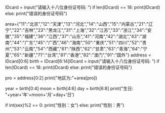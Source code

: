 IDcard = input("请输入十八位身份证号码: ")
if len(IDcard) == 18:
  print(IDcard)
else:
  print("错误的身份证号码")

area={"11":"北京","12":"天津","13":"河北","14":"山西","15":"内蒙古","21":"辽宁","22":"吉林","23":"黑龙江","31":"上海","32":"江苏","33":"浙江","34":"安徽","35":"福建","36":"江西","37":"山东","41":"河南","42":"湖北","43":"湖南","44":"广东","45":"广西","46":"海南","50":"重庆","51":"四川","52":"贵州","53":"云南","54":"西藏","61":"陕西","62":"甘肃","63":"青海","64":"宁夏","65":"新疆","71":"台湾","81":"香港","82":"澳门","91":"国外"}
address = IDcard[0:6]
birth = IDcard[6:14]IDcard = input("请输入十八位身份证号码: ")
if len(IDcard) == 18:
  print(IDcard)
else:
  print("错误的身份证号码")

pro = address[0:2]
print("地区为:"+area[pro])
    
year = birth[0:4]
moon = birth[4:6]
day = birth[6:8]
print("生日: "+year+'年'+moon+'月'+day+'日')
  
if int(sex)%2 == 0:
  print("性别：女")
else:
  print("性别：男")
